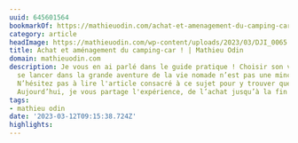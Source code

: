 ```yaml
---
uuid: 645601564
bookmarkOf: https://mathieuodin.com/achat-et-amenagement-du-camping-car
category: article
headImage: https://mathieuodin.com/wp-content/uploads/2023/03/DJI_0065.jpg
title: Achat et aménagement du camping-car ! | Mathieu Odin
domain: mathieuodin.com
description: Je vous en ai parlé dans le guide pratique ! Choisir son véhicule pour
  se lancer dans la grande aventure de la vie nomade n’est pas une mince affaire.
  N’hésitez pas à lire l'article consacré à ce sujet pour y trouver quelques conseils.
  Aujourd’hui, je vous partage l'expérience, de l’achat jusqu’à la fin de la […]
tags:
- mathieu odin
date: '2023-03-12T09:15:38.724Z'
highlights:
---
```



